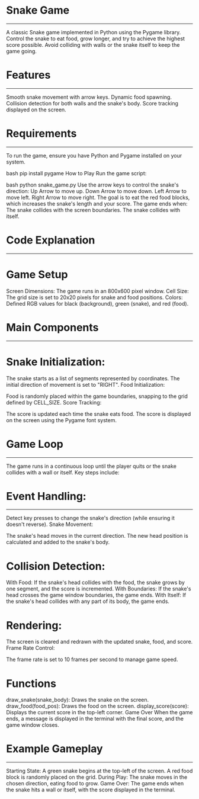 # Snake Game
-------------------------------------------------------------------------------------------------------------------------------------------------
A classic Snake game implemented in Python using the Pygame library. Control the snake to eat food, grow longer, and try to achieve the highest score possible. Avoid colliding with walls or the snake itself to keep the game going.

# Features
-------------------------------------------------------------------------------------------------------------------------------------------------
Smooth snake movement with arrow keys.
Dynamic food spawning.
Collision detection for both walls and the snake's body.
Score tracking displayed on the screen.

# Requirements
-------------------------------------------------------------------------------------------------------------------------------------------------
To run the game, ensure you have Python and Pygame installed on your system.

bash
pip install pygame
How to Play
Run the game script:

bash
python snake_game.py
Use the arrow keys to control the snake's direction:
Up Arrow to move up.
Down Arrow to move down.
Left Arrow to move left.
Right Arrow to move right.
The goal is to eat the red food blocks, which increases the snake's length and your score.
The game ends when:
The snake collides with the screen boundaries.
The snake collides with itself.

# Code Explanation
-------------------------------------------------------------------------------------------------------------------------------------------------
# Game Setup
Screen Dimensions: The game runs in an 800x600 pixel window.
Cell Size: The grid size is set to 20x20 pixels for snake and food positions.
Colors: Defined RGB values for black (background), green (snake), and red (food).

# Main Components
-------------------------------------------------------------------------------------------------------------------------------------------------
# Snake Initialization:
The snake starts as a list of segments represented by coordinates.
The initial direction of movement is set to "RIGHT".
Food Initialization:

Food is randomly placed within the game boundaries, snapping to the grid defined by CELL_SIZE.
Score Tracking:

The score is updated each time the snake eats food.
The score is displayed on the screen using the Pygame font system.

# Game Loop
-------------------------------------------------------------------------------------------------------------------------------------------------
The game runs in a continuous loop until the player quits or the snake collides with a wall or itself. Key steps include:

# Event Handling:
-------------------------------------------------------------------------------------------------------------------------------------------------
Detect key presses to change the snake's direction (while ensuring it doesn't reverse).
Snake Movement:

The snake's head moves in the current direction.
The new head position is calculated and added to the snake's body.

# Collision Detection:

With Food: If the snake's head collides with the food, the snake grows by one segment, and the score is incremented.
With Boundaries: If the snake's head crosses the game window boundaries, the game ends.
With Itself: If the snake's head collides with any part of its body, the game ends.

# Rendering:
The screen is cleared and redrawn with the updated snake, food, and score.
Frame Rate Control:

The frame rate is set to 10 frames per second to manage game speed.

# Functions
draw_snake(snake_body): Draws the snake on the screen.
draw_food(food_pos): Draws the food on the screen.
display_score(score): Displays the current score in the top-left corner.
Game Over
When the game ends, a message is displayed in the terminal with the final score, and the game window closes.

# Example Gameplay
-------------------------------------------------------------------------------------------------------------------------------------------------
Starting State:
A green snake begins at the top-left of the screen.
A red food block is randomly placed on the grid.
During Play:
The snake moves in the chosen direction, eating food to grow.
Game Over:
The game ends when the snake hits a wall or itself, with the score displayed in the terminal.

